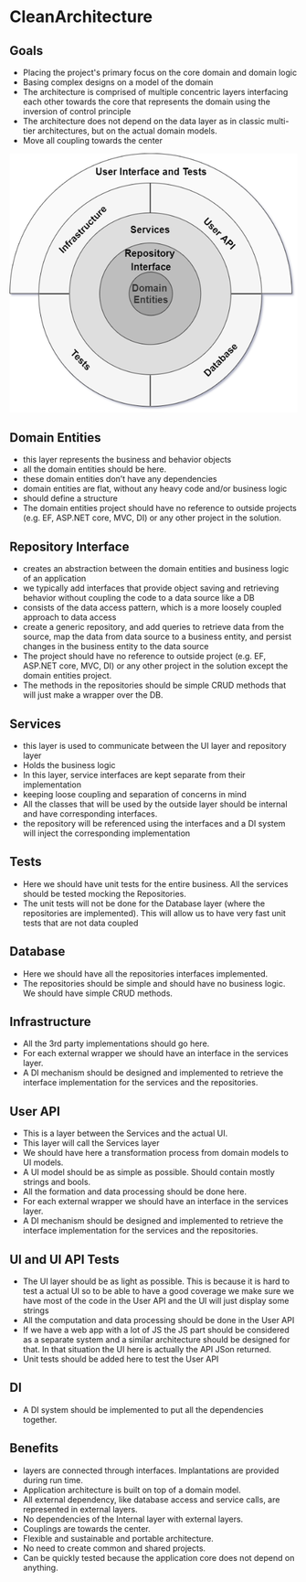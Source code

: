 # CleanArchitecture
## Goals
- Placing the project's primary focus on the core domain and domain logic
- Basing complex designs on a model of the domain
- The architecture is comprised of multiple concentric layers interfacing each other towards the core that represents the domain using the inversion of control principle
- The architecture does not depend on the data layer as in classic multi-tier architectures, but on the actual domain models.
- Move all coupling towards the center

![schema](readmeImg.png)

## Domain Entities
- this layer represents the business and behavior objects
- all the domain entities should be here. 
- these domain entities don’t have any dependencies
- domain entities are flat, without any heavy code and/or business logic 
- should define a structure
- The domain entities project should have no reference to outside projects (e.g. EF, ASP.NET core, MVC, DI) or any other project in the solution.

## Repository Interface
- creates an abstraction between the domain entities and business logic of an application
- we typically add interfaces that provide object saving and retrieving behavior without coupling the code to a data source like a DB
- consists of the data access pattern, which is a more loosely coupled approach to data access
- create a generic repository, and add queries to retrieve data from the source, map the data from data source to a business entity, and persist changes in the business entity to the data source
- The project should have no reference to outside project (e.g. EF, ASP.NET core, MVC, DI) or any other project in the solution except the domain entities project.
- The methods in the repositories should be simple CRUD methods that will just make a wrapper over the DB. 

## Services
- this layer is used to communicate between the UI layer and repository layer
- Holds the business logic
- In this layer, service interfaces are kept separate from their implementation
- keeping loose coupling and separation of concerns in mind
- All the classes that will be used by the outside layer should be internal and have corresponding interfaces. 
- the repository will be referenced using the interfaces and a DI system will inject the corresponding implementation 

## Tests
- Here we should have unit tests for the entire business. All the services should be tested mocking the Repositories. 
- The unit tests will not be done for the Database layer (where the repositories are implemented). This will  allow us to have very fast unit tests that are not data coupled 

## Database
- Here we should have all the repositories interfaces implemented.
- The repositories should be simple and should have no business logic. We should have simple CRUD methods. 

## Infrastructure
- All the 3rd party implementations should go here. 
- For each external wrapper we should have an interface in the services layer. 
- A DI mechanism should be designed and implemented to retrieve the interface implementation for the services and the repositories.

## User API
- This is a layer between the Services and the actual UI. 
- This layer will call the Services layer
- We should have here a transformation process from domain models to UI models. 
- A UI model should be as simple as possible. Should contain mostly strings and bools.
- All the formation and data processing should be done here. 
- For each external wrapper we should have an interface in the services layer. 
- A DI mechanism should be designed and implemented to retrieve the interface implementation for the services and the repositories.

## UI and UI API Tests
- The UI layer should be as light as possible. This is because it is hard to test a actual UI so to be able to have a good coverage we make sure we have most of the code in the User API and the UI will just display some strings 
- All the computation and data processing should be done in the User API
- If we have a web app with a lot of JS the JS part should be considered as a separate system and a similar architecture should be designed for that. In that situation the UI here is actually the API JSon returned.
- Unit tests should be added here to test the User API

## DI
- A DI system should be implemented to put all the dependencies together. 

## Benefits
- layers are connected through interfaces. Implantations are provided during run time.
- Application architecture is built on top of a domain model.
- All external dependency, like database access and service calls, are represented in external layers.
- No dependencies of the Internal layer with external layers.
- Couplings are towards the center.
- Flexible and sustainable and portable architecture.
- No need to create common and shared projects.
- Can be quickly tested because the application core does not depend on anything.
